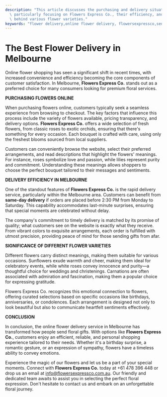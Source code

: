 ```yaml
---
description: "This article discusses the purchasing and delivery situation of online flower shops,\
  \ particularly focusing on Flowers Express Co., their efficiency, and the meanings\
  \ behind various flower varieties."
keywords: "flower delivery,online flower delivery, flowersexpressco,send-fresh-flowers-in-melbourne"
---
```

# The Best Flower Delivery in Melbourne

Online flower shopping has seen a significant shift in recent times, with increased convenience and efficiency becoming the core components of customer satisfaction. In Melbourne, **Flowers Express Co.** stands out as a preferred choice for many consumers looking for premium floral services. 

**PURCHASING FLOWERS ONLINE**

When purchasing flowers online, customers typically seek a seamless experience from browsing to checkout. The key factors that influence this process include the variety of flowers available, pricing transparency, and delivery options. **Flowers Express Co.** offers a wide selection of fresh flowers, from classic roses to exotic orchids, ensuring that there's something for every occasion. Each bouquet is crafted with care, using only the freshest blooms sourced from local suppliers.

Customers can conveniently browse the website, select their preferred arrangements, and read descriptions that highlight the flowers' meanings. For instance, roses symbolize love and passion, while lilies represent purity and commitment. Understanding these meanings allows shoppers to choose the perfect bouquet tailored to their messages and sentiments.

**DELIVERY EFFICIENCY IN MELBOURNE**

One of the standout features of **Flowers Express Co.** is the rapid delivery service, particularly within the Melbourne area. Customers can benefit from **same-day delivery** if orders are placed before 2:30 PM from Monday to Saturday. This capability accommodates last-minute surprises, ensuring that special moments are celebrated without delay. 

The company's commitment to timely delivery is matched by its promise of quality; what customers see on the website is exactly what they receive. From vibrant colors to exquisite arrangements, each order is fulfilled with utmost precision, providing peace of mind for those sending gifts from afar.

**SIGNIFICANCE OF DIFFERENT FLOWER VARIETIES**

Different flowers carry distinct meanings, making them suitable for various occasions. Sunflowers exude warmth and cheer, making them ideal for celebratory events, while white roses convey innocence and purity—a thoughtful choice for weddings and christenings. Carnations are often associated with admiration and fascination, making them a popular choice for expressing gratitude.

Flowers Express Co. recognizes this emotional connection to flowers, offering curated selections based on specific occasions like birthdays, anniversaries, or condolences. Each arrangement is designed not only to look beautiful but also to communicate heartfelt sentiments effectively.

**CONCLUSION**

In conclusion, the online flower delivery service in Melbourne has transformed how people send floral gifts. With options like **Flowers Express Co.**, customers enjoy an efficient, reliable, and personal shopping experience tailored to their needs. Whether it's a birthday surprise, a romantic gesture, or an expression of sympathy, flowers have a timeless ability to convey emotions.

Experience the magic of our flowers and let us be a part of your special moments. Connect with **Flowers Express Co.** today at +61 478 396 448 or drop us an email at info@flowersexpressco.com.au. Our friendly and dedicated team awaits to assist you in selecting the perfect floral expression. Don't hesitate to contact us and embark on an unforgettable floral journey.
